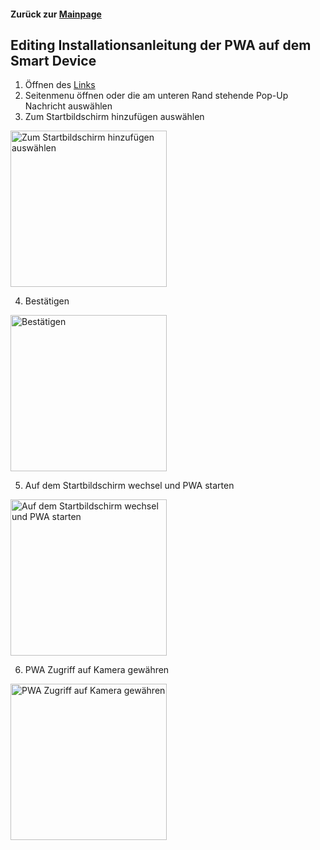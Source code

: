 #### Zurück zur [Mainpage](https://inf166.github.io/WDSS19-Praxisarbeit-CDAA/) 
## Editing Installationsanleitung der PWA auf dem Smart Device
1. Öffnen des [Links](https://inf155.github.io/Cranach-PWA/demo/)
2. Seitenmenu öffnen oder die am unteren Rand stehende Pop-Up Nachricht auswählen
3. Zum Startbildschirm hinzufügen auswählen 
<img src="https://raw.githubusercontent.com/Inf166/WDSS19-Praxisarbeit-CDAA/master/Dokumentation/TutorialScreenshots/Konfiguration_20190919-154313.png" width="250px" alt="Zum Startbildschirm hinzufügen auswählen">

4. Bestätigen 
<img src="https://raw.githubusercontent.com/Inf166/WDSS19-Praxisarbeit-CDAA/master/Dokumentation/TutorialScreenshots/Konfiguration_20190919-154318.png" width="250px" alt="Bestätigen">

5. Auf dem Startbildschirm wechsel und PWA starten 
<img src="https://raw.githubusercontent.com/Inf166/WDSS19-Praxisarbeit-CDAA/master/Dokumentation/TutorialScreenshots/Konfiguration_20190919-154333.png" width="250px" alt="Auf dem Startbildschirm wechsel und PWA starten">

6. PWA Zugriff auf Kamera gewähren 
<img src="https://raw.githubusercontent.com/Inf166/WDSS19-Praxisarbeit-CDAA/master/Dokumentation/TutorialScreenshots/Konfiguration_20190919-154921.png" width="250px" alt="PWA Zugriff auf Kamera gewähren">